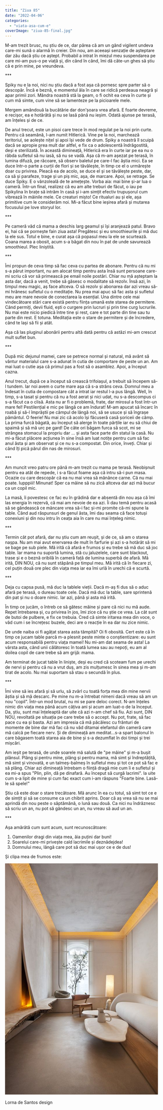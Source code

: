 ```yaml
---
title: "Ziua 85"
date: "2022-04-06"
categories: 
  - "viata-asa-cum-e"
coverImage: "ziua-85-final.jpg"
---
```


M-am trezit brusc, nu știu de ce, dar părea că am un gând vigilent undeva care-mi sună o alarmă în creier. Din nou, am aceeași senzație de așteptare dar zău dacă știu ce aștept. Probabil a intrat în miezul meu suspendarea pe care mi-am pus-o pe viață și, din când în când, îmi dă câte-un ghes să știu că e prin mine, pe vreundeva.

\*\*\*

Spiky nu e la noi, nici nu știu dacă a fost așa că pornesc spre parter să o descopăr. Încă e beznă, e momentul ăla în care se ridică perdeaua neagră și apar primii zori. Mândra noastră stă la geam, o fi ochit ea ceva în curte și cum mă simte, cum vine să se lamenteze pe la picioarele mele. 

Mergem amândouă la bucătărie dar don'șoara vrea afară. E foarte devreme, e recișor, ea e hotărâtă și nu se lasă până nu ieșim. Odată ajunse pe terasă, am înțeles și de ce. 

De anul trecut, este un pisoi care trece în mod regulat pe la noi prin curte. Pentru că seamănă, l-am numit Hitlerică. Vine pe la noi, marchează teritoriul, se aolește nițel și apoi își vede de drum. Spiky a noastră îl scuipă dacă se apropie prea mult dar altfel, e fix ca o adolescentă îndrăgostită, deși e sterilizată. În această dimineață, Hitlerică era în curte iar pe ea nu o răbda sufletul să nu iasă, să nu se vadă. Așa că m-am așezat pe terasă, în lumina difuză, pe răcoare, să observ baletul pe care-l fac ăștia mici. Ea se duce într-o parte a curții de flori și se tăvălește, în timp ce el o urmărește doar cu privirea. Pleacă ea de acolo, se duce el și se tăvălește peste, dar, ca să și parafeze, trage și un piș mic, așa, de marcare. Apoi, se retrage. Se duce Spiky. E o vânzoleală de te amețește. Vorba aia: mai bine și-ar lua o cameră. Într-un final, realizez că eu am alte treburi de făcut, o iau pe Spikylina în brațe să intrăm în casă și i-am simțit efectiv trupușorul cum vibrează în mâinile mele. Ce creaturi mișto! Ce ritualuri au și ele, așa primitive cum le considerăm noi. Mi-a făcut bine ieșirea afară și mutarea focusului pe love storyul lor.

\*\*\*

Pe cameră văd că mama a deschis larg geamul și își aranjează patul. Bravo ei, hai că se pornește fain ziua asta! Pregătesc și eu smoothieurile și mă duc la ele sus. Totul e bine, e curat așa că popasul meu la ele se scurtează. Coana marea a obosit, acum s-a băgat din nou în pat de unde savurează smoothieul. Plec liniștită.

\*\*\*

Îmi propun de ceva timp să fac ceva cu partea de abonare. Pentru că nu mi s-a părut important, nu am alocat timp pentru asta însă sunt persoane care-mi scriu că vor să primească pe email noile postări. Chiar nu mă așteptam la asta dar, dacă a venit, trebe să găsesc o modalitate să rezolv. Însă azi, în timpul meu magic, aș face altceva. O să rezolv și abonarea dar azi vreau să-mi hrănesc sufletul cu o meditație. Nu prea mai apuc să fac asta și sufletul meu are mare nevoie de conectarea la esențial. Una dintre cele mai vindecătoare stări care există pentru ființa umană este starea de permitere. Când permiți, devii fluid, ești o curgere prin lucruri și prin tine curg lucrurile. Nu mai este nicio piedică între tine și rest, care e tot parte din tine sau tu parte din rest. E totuna. Meditația este o stare de permitere și de încredere, când te lași să fii și atât.

Așa că las pluginul abonării pentru altă dată pentru că astăzi mi-am crescut mult suflet bun. 

\*\*\*

După mic dejunul mamei, care se petrece normal și natural, mă avânt să vântur materialul care s-a adunat în cutia de comportare de peste un an. Am mai luat o cutie așa că primul pas a fost să o asamblez. Apoi, a început cazna.

Anul trecut, după ce a început să crească trifoiașul, a trebuit să începem să-l tundem. Iar noi avem o curte mare așa că s-a strâns ceva. Domnul meu a îndesat în cutia de compostare cât a intrat iar restul l-a pus lângă. Well, în timp, s-a tasat și pentru că nu a fost aerat și nici udat, nu s-a descompus ci s-a făcut ca o clisă. Asta nu ar fi o problemă, frate, dar mirosul a fost într-un mare fel! Pestilențial e mic pe lângă ce am îndurat! M-am apucat să încarc în roabă și să-l împrăștii pe câmpul de lângă noi, să se usuce și să îngrașe pământul. O feerie! Nu mai zic că acolo își făcuseră casă șoriceii de câmp. La prima furcă băgată, au început să alerge în toate părțile iar eu să chiui de spaimă și să mă urc pe gard! De câte ori băgam furca să scot, mi se strângea stomacul la propriu dar ... și asta face parte din statul la casă. Nu mi-a făcut plăcere acțiunea în sine însă am luat notițe pentru cum să fac anul ăsta și am observat și ce nu s-a compostat. Din orice, înveți. Chiar și când îți pică părul din nas de mirosuri.

\*\*\*

Am muncit vreo patru ore până m-am trezit cu mama pe terasă. Neobișnuit pentru ea atât de repede, i s-a făcut foame așa că intru să-i pun masa. Ocazie cu care descopăr că ea nu mai vrea să mănânce carne. Că nu mai poate. Iupppiii! Minunat! Sper ca mâine să nu zică altceva dar azi mă bucur ca un copil mic. 

La masă, îi povestesc ce fac eu în grădină dar e absentă din nou așa că îmi las energia în rezervă, că mai am nevoie de ea azi. Îi dau temă pentru acasă să se gândească ce mâncare vrea să-i fac și-mi promite că-mi spune la table. Când aud răspunsuri de genul ăsta, îmi dau seama că face totuși conexiuni și din nou intru în ceața aia în care nu mai înțeleg nimic. 

\*\*\*

Termin cât pot afară, dar nu știu cum am reușit, și de ce, să am o starea nașpa. Nu am mai avut enervarea de mult în farfurie și azi s-a hotărât să mi se bage pe sub piele. Mă irită că afară e frumos și eu trebe să mă duc să joc table. Iar mama nu suportă lumina, stă cu jaluzelele, care sunt blackout, trase și e o beznă oribilă în cameră față de lumina superbă de afară. Mă irită, DIN NOU, că nu sunt stăpână pe timpul meu. Mă irită că în fiecare zi, cel puțin două ore plec din viața mea iar ea îmi urlă în urechi că e scurtă.

\*\*\*

Deja cu capsa pusă, mă duc la tablele vieții. Dacă m-aș fi dus să o aduc afară pe terasă, o dureau toate cele. Dacă mă duc la table, sare sprintenă din pat și nu o doare nimic. Iar azi, până și asta mă irită.

În timp ce jucăm, o întreb ce să gătesc mâine și pare că nici nu mă aude. Repet întrebarea și, cu privirea în jos, îmi zice că nu știe ce vrea. La cât sunt de butoi de pulbere, e fix ce trebuia. Cred că simte iritarea mea din voce, o văd cum i se încrețesc buzele, deci are o reacție în ea dar nu zice nimic. 

De unde naiba oi fi agățat starea asta tâmpită? Oi fi obosită. Cert este că în timp ce jucam table parcă m-a plesnit peste minte o conștientizare: eu sunt acum responsabilă pentru viața mamei! Nu mi-am dat seama de asta! La vârsta asta, când unii călătoresc în toată lumea sau au nepoți, eu am al doilea copil de care trebe să am grijă: mama.

Am terminat de jucat table în liniște, deși eu cred că scoteam fum pe urechi de nervi și pentru că nu a vrut duș, am zis mulțumesc în sinea mea și m-am tirat de acolo. Nu mai suportam să stau o secundă în plus.

\*\*\*

Îmi vine să ies afară și să urlu, să zvârl cu toată forța mea din mine nervii ăștia și să mă descarc. Pe mine nu m-a întrebat nimeni dacă vreau să am un nou "copil". Într-un mod brutal, nu mi se pare deloc corect. N-am înțeles nimic din viața mea până acum câțiva ani și acum am luat-o de la început. Da, știu, sunt mai înțeleaptă dar uite că azi n-am chef să fiu. Azi sunt, DIN NOU, revoltată pe situația pe care trebe să o accept. Nu pot, frate, să fac pace cu ea și basta. Azi am impresia că mă păcălesc cu frânturi de momente de bine dar mă fac că nu văd ditamai elefantul din cameră care mă calcă pe fiecare nerv. Și de dimineață am meditat…s-a spart balonul în care băgasem toată starea aia de bine și s-a dezumflat în doi timpi și trei mișcări.

Am ieșit pe terasă, de unde soarele mă salută de "pe mâine" și m-a bușit plânsul. Plâng și pentru mine, plâng și pentru mama, mă simt și îndreptățită, mă simt și vinovată, e un talmeș-balmeș în sufletul meu și tot ce pot să fac e să plâng. Chiar azi dimineață întrebam o ființă dragă mie cum îi e sufletul și ea mi-a spus "Plin, plin, dă pe dinafară. Au început să curgă lacrimi". Ia uite cum s-a lipit de mine și cum fac exact cum i-am răspuns "Foarte bine. Lasă-le să spele!"

Știu că este doar o stare trecătoare. Mă arunc în ea cu totul, să simt tot ce e de simțit și să se consume ca un chibrit aprins. Doar că aș vrea să nu se mai aprindă din nou peste o săptămănă, o lună sau două. Ca nici nu îndrăznesc să scriu un an, nu pot să gândesc un an, nu vreau să aud un an.

\*\*\*

Așa amărâtă cum sunt acum, sunt recunoscătoare:

1. Oamenilor dragi din viața mea, ăia puțini dar buni!
2. Soarelui care-mi privește cald lacrimile și deznădejdea!
3. Domnului meu, lângă care pot să duc mai ușor ce e de dus!

Și clipa mea de frumos este:

![](images/lorna-des-santos.jpeg)

Lorna de Santos design
